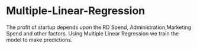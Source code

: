 # Multiple-Linear-Regression

The profit of startup depends upon the RD Spend, Administration,Marketing Spend and other factors. Using Multiple Linear Regression we train the model to make predictions.
